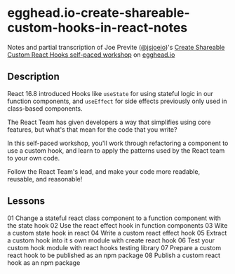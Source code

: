 # egghead.io-create-shareable-custom-hooks-in-react-notes
Notes and partial transcription of Joe Previte ([@jsjoeio](https://twitter.com/jsjoeio))'s [Create Shareable Custom React Hooks self-paced workshop](https://egghead.io/courses/shareable-custom-hooks-in-react) on [egghead.io](https://egghead.io)

## Description
React 16.8 introduced Hooks like `useState` for using stateful logic in our function components, and `useEffect` for side effects previously only used in class-based components.

The React Team has given developers a way that simplifies using core features, but what's that mean for the code that you write?

In this self-paced workshop, you'll work through refactoring a component to use a custom hook, and learn to apply the patterns used by the React team to your own code.

Follow the React Team's lead, and make your code more readable, reusable, and reasonable!

## Lessons
01 Change a stateful react class component to a function component with the state hook
02 Use the react effect hook in function components
03 Wite a custom state hook in react
04 Write a custom react effect hook
05 Extract a custom hook into it s own module with create react hook
06 Test your custom hook module with react hooks testing library
07 Prepare a custom react hook to be published as an npm package
08 Publish a custom react hook as an npm package
